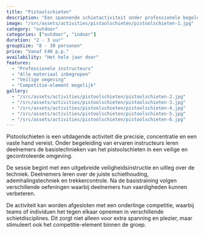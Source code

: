 ```yaml
---
title: "Pistoolschieten"
description: "Een spannende schietactiviteit onder professionele begeleiding."
image: "/src/assets/activities/pistoolschieten/pistoolschieten-1.jpg"
category: "outdoor"
categories: ["outdoor", "indoor"]
duration: "2 - 3 uur"
groupSize: "8 - 30 personen"
price: "Vanaf €40 p.p."
availability: "Het hele jaar door"
features:
  - "Professionele instructeurs"
  - "Alle materiaal inbegrepen"
  - "Veilige omgeving"
  - "Competitie-element mogelijk"
gallery:
  - "/src/assets/activities/pistoolschieten/pistoolschieten-2.jpg"
  - "/src/assets/activities/pistoolschieten/pistoolschieten-3.jpg"
  - "/src/assets/activities/pistoolschieten/pistoolschieten-4.jpg"
  - "/src/assets/activities/pistoolschieten/pistoolschieten-5.jpg"
  - "/src/assets/activities/pistoolschieten/pistoolschieten-6.jpg"
---
```


Pistoolschieten is een uitdagende activiteit die precisie, concentratie en een vaste hand vereist. Onder begeleiding van ervaren instructeurs leren deelnemers de basistechnieken van het pistoolschieten in een veilige en gecontroleerde omgeving.

De sessie begint met een uitgebreide veiligheidsinstructie en uitleg over de techniek. Deelnemers leren over de juiste schiethouding, ademhalingstechniek en trekkercontrole. Na de basistraining volgen verschillende oefeningen waarbij deelnemers hun vaardigheden kunnen verbeteren.

De activiteit kan worden afgesloten met een onderlinge competitie, waarbij teams of individuen het tegen elkaar opnemen in verschillende schietdisciplines. Dit zorgt niet alleen voor extra spanning en plezier, maar stimuleert ook het competitie-element binnen de groep.
